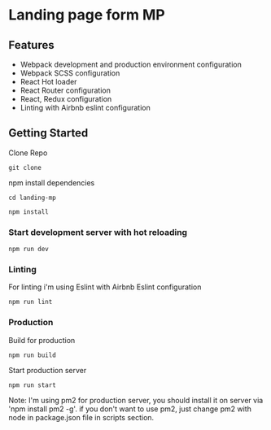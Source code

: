 
# Landing page form MP

## Features

- Webpack development and production environment configuration
- Webpack SCSS configuration
- React Hot loader
- React Router configuration
- React, Redux configuration
- Linting with Airbnb eslint configuration

## Getting Started

Clone Repo

````
git clone
````

npm install dependencies

````
cd landing-mp

npm install
````

### Start development server with hot reloading

````
npm run dev
````

### Linting

For linting i'm using Eslint with Airbnb Eslint configuration

````
npm run lint
````

### Production

Build for production

````
npm run build
````

Start production server

````
npm run start
````

Note: I'm using pm2 for production server, you should install it on server via 'npm install pm2 -g'.
if you don't want to use pm2, just change pm2 with node in package.json file in scripts section.
